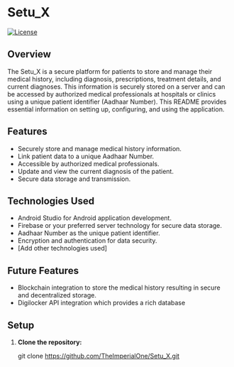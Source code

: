    # Setu_X

[![License](https://img.shields.io/badge/license-MIT-blue.svg)](https://opensource.org/licenses/MIT)

## Overview

The Setu_X is a secure platform for patients to store and manage their medical history, including diagnosis, prescriptions, treatment details, and current diagnoses. This information is securely stored on a server and can be accessed by authorized medical professionals at hospitals or clinics using a unique patient identifier (Aadhaar Number). This README provides essential information on setting up, configuring, and using the application.

## Features

- Securely store and manage medical history information.
- Link patient data to a unique Aadhaar Number.
- Accessible by authorized medical professionals.
- Update and view the current diagnosis of the patient.
- Secure data storage and transmission.

## Technologies Used

- Android Studio for Android application development.
- Firebase or your preferred server technology for secure data storage.
- Aadhaar Number as the unique patient identifier.
- Encryption and authentication for data security.
- [Add other technologies used]

## Future Features

- Blockchain integration to store the medical history resulting in secure and decentralized storage.
- Digilocker API integration which provides a rich database
  
## Setup

1. **Clone the repository:**

   git clone https://github.com/TheImperialOne/Setu_X.git
